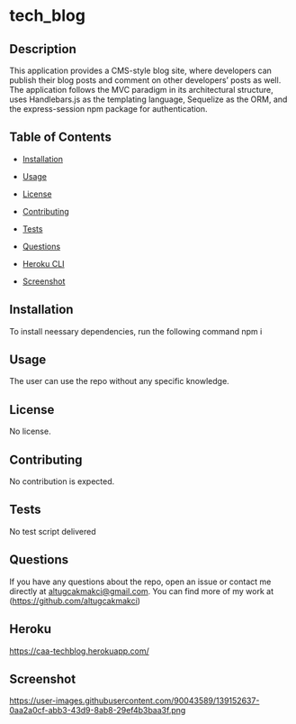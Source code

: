 # tech_blog

## Description

This application provides a CMS-style blog site, where developers can publish their blog posts and comment on other developers’ posts as well. The application follows the MVC paradigm in its architectural structure, uses Handlebars.js as the templating language, Sequelize as the ORM, and the express-session npm package for authentication.

## Table of Contents

- [Installation](#installation)

- [Usage](#usage)

- [License](#license)

- [Contributing](#contributing)

- [Tests](#tests)

- [Questions](#questions)

- [Heroku CLI](#heroku)

- [Screenshot](#screenshot)

## Installation

To install neessary dependencies, run the following command
npm i 

## Usage
The user can use the repo without any specific knowledge.

## License
No license.

## Contributing
No contribution is expected.

## Tests

No test script delivered

## Questions

If you have any questions about the repo, open an issue or contact me directly at altugcakmakci@gmail.com. 
You can find more of my work at (https://github.com/altugcakmakci)

## Heroku
https://caa-techblog.herokuapp.com/

## Screenshot
https://user-images.githubusercontent.com/90043589/139152637-0aa2a0cf-abb3-43d9-8ab8-29ef4b3baa3f.png